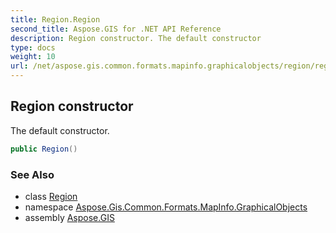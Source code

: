 ```yaml
---
title: Region.Region
second_title: Aspose.GIS for .NET API Reference
description: Region constructor. The default constructor
type: docs
weight: 10
url: /net/aspose.gis.common.formats.mapinfo.graphicalobjects/region/region/
---
```

## Region constructor

The default constructor.

```csharp
public Region()
```

### See Also

* class [Region](../)
* namespace [Aspose.Gis.Common.Formats.MapInfo.GraphicalObjects](../../region/)
* assembly [Aspose.GIS](../../../)


